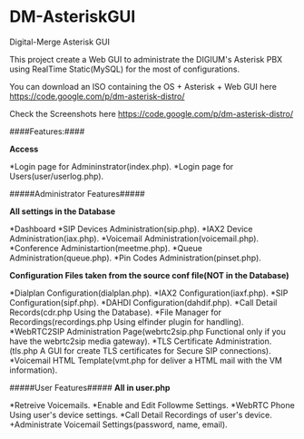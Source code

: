 DM-AsteriskGUI
==============

Digital-Merge Asterisk GUI

This project create a Web GUI to administrate the DIGIUM's Asterisk PBX using RealTime Static(MySQL) for the most of configurations.

You can download an ISO containing the OS + Asterisk + Web GUI here https://code.google.com/p/dm-asterisk-distro/

Check the Screenshots here https://code.google.com/p/dm-asterisk-distro/


####Features:####

**Access**

*Login page for Admininstrator(index.php).
*Login page for Users(user/userlog.php).


#####Administrator Features#####

**All settings in the Database**

*Dashboard
*SIP Devices Administration(sip.php).
*IAX2 Device Administration(iax.php).
*Voicemail Administration(voicemail.php).
*Conference Administartion(meetme.php).
*Queue Administration(queue.php).
*Pin Codes Administration(pinset.php).


**Configuration Files taken from the source conf file(NOT in the Database)**

*Dialplan Configuration(dialplan.php).
*IAX2 Configuration(iaxf.php).
*SIP Configuration(sipf.php).
*DAHDI Configuration(dahdif.php).
*Call Detail Records(cdr.php Using the Database).
*File Manager for Recordings(recordings.php Using elfinder plugin for handling).
*WebRTC2SIP Administration Page(webrtc2sip.php Functional only if you have the webrtc2sip media gateway).
*TLS Certificate Administration.(tls.php A GUI for create TLS certificates for Secure SIP connections).
*Voicemail HTML Template(vmt.php for deliver a HTML mail with the VM information).




#####User Features#####
**All in user.php**

*Retreive Voicemails.
*Enable and Edit Followme Settings.
*WebRTC Phone Using user's device settings.
*Call Detail Recordings of user's device.
+Administrate Voicemail Settings(password, name, email).
